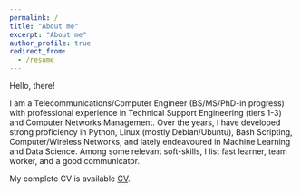 ```yaml
---
permalink: /
title: "About me"
excerpt: "About me"
author_profile: true
redirect_from: 
  - /resume
---
```


Hello, there!

I am a Telecommunications/Computer Engineer (BS/MS/PhD-in progress) with professional experience in Technical Support Engineering (tiers 1-3) and Computer Networks Management. Over the years, I have developed strong proficiency in Python, Linux (mostly Debian/Ubuntu), Bash Scripting, Computer/Wireless Networks, and lately endeavoured in Machine Learning and Data Science. Among some relevant soft-skills, I list fast learner, team worker, and a good communicator.

My complete CV is available [CV](./files/cv-complete.pdf "here").
